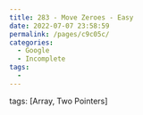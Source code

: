 ```yaml
---
title: 283 - Move Zeroes - Easy
date: 2022-07-07 23:58:59
permalink: /pages/c9c05c/
categories:
  - Google
  - Incomplete
tags:
  - 
---
```

tags: [Array, Two Pointers]
